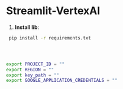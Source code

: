 # Streamlit-VertexAI


1. **Install lib**:
 ```bash
  pip install -r requirements.txt




export PROJECT_ID = ""
export REGION = ""
export key_path = ""
export GOOGLE_APPLICATION_CREDENTIALS = ""

